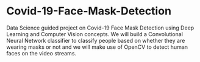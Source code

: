 # Covid-19-Face-Mask-Detection

Data Science guided project on Covid-19 Face Mask Detection using Deep Learning and Computer Vision concepts. We will build a Convolutional Neural Network classifier to classify people based on whether they are wearing masks or not and we will make use of OpenCV to detect human faces on the video streams.  
